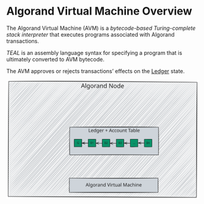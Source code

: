 # Algorand Virtual Machine Overview

The Algorand Virtual Machine (AVM) is a _bytecode-based Turing-complete stack
interpreter_ that executes programs associated with Algorand transactions.

_TEAL_ is an assembly language syntax for specifying a program that is ultimately
converted to AVM bytecode.

The AVM approves or rejects transactions’ effects on the [Ledger](./ledger.md) state.

![AVM Overview](../images/avm-overview.svg "AVM Overview")